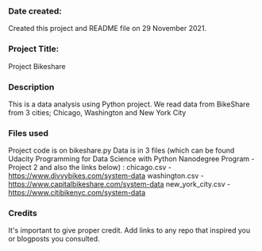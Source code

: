 

### Date created:
Created this project and README file on 29 November 2021.

### Project Title:
Project Bikeshare

### Description
This is a data analysis using Python project. 
We read data from BikeShare from 3 cities; Chicago, Washington and New York City

### Files used
Project code is on bikeshare.py
Data is in 3 files (which can be found Udacity Programming for Data Science with Python Nanodegree Program - Project 2 and also the links below) :
chicago.csv - https://www.divvybikes.com/system-data
washington.csv - https://www.capitalbikeshare.com/system-data
new_york_city.csv - https://www.citibikenyc.com/system-data

### Credits
It's important to give proper credit. Add links to any repo that inspired you or blogposts you consulted.


